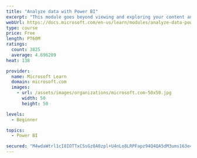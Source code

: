 ```yaml
---
title: "Analyze data with Power BI"
excerpt: "This module goes beyond viewing and exploring your content and explains how to interact with it by working with reports and dashboards to uncover and share new business insights."
webUrl: https://docs.microsoft.com/en-us/learn/modules/analyze-data-power-bi/
type: course
price: Free
length: PT60M
ratings:
  count: 3825
  average: 4.696209
heat: 138

provider:
  name: Microsoft Learn
  domain: microsoft.com
  images:
    - url: /assets/images/organizations/microsoft.com-50x50.jpg
      width: 50
      height: 50

levels:
  - Beginner

topics:
  - Power BI

secured: "M4wdaWtrl1cI8IOTTxCSsGz0A0zpl+U4nLo8LRPFapz94Q4QA5dM3ums163e4xRXxnPlVSDljS3lZLC+opiuo7T9uXpXt1oimGOl2kLPYgauOHhZS0sHq0TphVkGzGWSPDZDU7L8GNkVsuwvL0ATJmje9TT+8/YFLJerKgYIb8uqcthhnqcVTQvdkbJCU1yfxh9hjSOpUFUbqLTnKooYy+XgS/I6y1kaqQO9XOgOa4kyIpqkrE0QGdV06rXgD0XZNb2egMIDJMbEpo1JHNpI6OonukDFrsiYMoEaeErRpzavN7s52ou3R0DjRZFoJCtqOMX71Hrr2FBKmLU0LZjC2iI7iQTUh2jdn0Th8brAIsWrzrLjyedNHr3BEbRR0GZJ;GpUzFcnwjcIFOxdTPSMmPA=="
---
```


